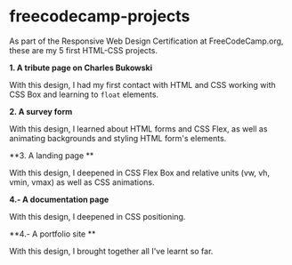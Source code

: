 # freecodecamp-projects

As part of the Responsive Web Design Certification at FreeCodeCamp.org, these are my 5 first HTML-CSS projects.

**1. A tribute page on Charles Bukowski**

With this design, I had my first contact with HTML and CSS working with CSS Box and learning to `float` elements.

**2. A survey form**

With this design, I learned about HTML forms and CSS Flex, as well as animating backgrounds and styling HTML form's elements.

**3. A landing page **

With this design, I deepened in CSS Flex Box and relative units (vw, vh, vmin, vmax) as well as CSS animations.

**4.- A documentation page**

With this design, I deepened in CSS positioning.
    
**4.- A portfolio site **

With this design, I brought together all I've learnt so far.
